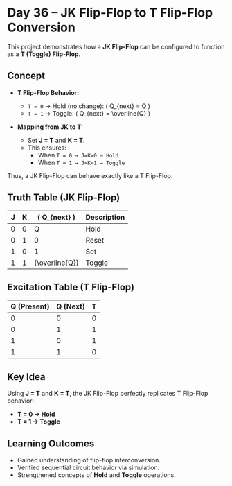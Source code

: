 # Day 36 – JK Flip-Flop to T Flip-Flop Conversion  

This project demonstrates how a **JK Flip-Flop** can be configured to function as a **T (Toggle) Flip-Flop**.  

## Concept  

- **T Flip-Flop Behavior:**  
  - `T = 0` → Hold (no change): \( Q_{next} = Q \)  
  - `T = 1` → Toggle: \( Q_{next} = \overline{Q} \)  

- **Mapping from JK to T:**  
  - Set **J = T** and **K = T**.  
  - This ensures:  
    - When `T = 0 → J=K=0 → Hold`  
    - When `T = 1 → J=K=1 → Toggle`  

Thus, a JK Flip-Flop can behave exactly like a T Flip-Flop.  

## Truth Table (JK Flip-Flop)  

| J | K | \( Q_{next} \) | Description |  
|---|---|---------------|-------------|  
| 0 | 0 | Q             | Hold        |  
| 0 | 1 | 0             | Reset       |  
| 1 | 0 | 1             | Set         |  
| 1 | 1 | \(\overline{Q}\) | Toggle   |  

## Excitation Table (T Flip-Flop)  

| Q (Present) | Q (Next) | T |  
|-------------|----------|---|  
| 0           | 0        | 0 |  
| 0           | 1        | 1 |  
| 1           | 0        | 1 |  
| 1           | 1        | 0 |  


## Key Idea  

Using **J = T** and **K = T**, the JK Flip-Flop perfectly replicates T Flip-Flop behavior:  
- **T = 0 → Hold**  
- **T = 1 → Toggle**  

## Learning Outcomes  

- Gained understanding of flip-flop interconversion.  
- Verified sequential circuit behavior via simulation.  
- Strengthened concepts of **Hold** and **Toggle** operations.    
